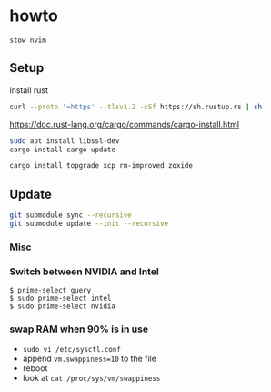 # howto

`stow nvim`

## Setup

install rust

```sh
curl --proto '=https' --tlsv1.2 -sSf https://sh.rustup.rs | sh
```

https://doc.rust-lang.org/cargo/commands/cargo-install.html

```sh
sudo apt install libssl-dev
cargo install cargo-update
```

```sh
cargo install topgrade xcp rm-improved zoxide
```

## Update

```sh
git submodule sync --recursive
git submodule update --init --recursive
```

### Misc

### Switch between NVIDIA and Intel

```
$ prime-select query
$ sudo prime-select intel
$ sudo prime-select nvidia
```
### swap RAM when 90% is in use

* `sudo vi /etc/sysctl.conf`
* append `vm.swappiness=10` to the file
* reboot
* look at `cat /proc/sys/vm/swappiness`

